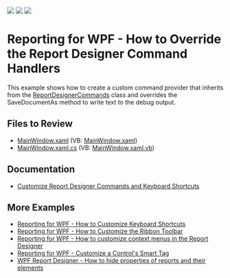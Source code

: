 <!-- default badges list -->
![](https://img.shields.io/endpoint?url=https://codecentral.devexpress.com/api/v1/VersionRange/128602135/23.1.2%2B)
[![](https://img.shields.io/badge/Open_in_DevExpress_Support_Center-FF7200?style=flat-square&logo=DevExpress&logoColor=white)](https://supportcenter.devexpress.com/ticket/details/T461334)
[![](https://img.shields.io/badge/📖_How_to_use_DevExpress_Examples-e9f6fc?style=flat-square)](https://docs.devexpress.com/GeneralInformation/403183)
<!-- default badges end -->
# Reporting for WPF - How to Override the Report Designer Command Handlers


This example shows how to create a custom command provider that inherits from the [ReportDesignerCommands](https://docs.devexpress.com/WPF/DevExpress.Xpf.Reports.UserDesigner.ReportDesignerCommands) class and overrides the SaveDocumentAs method to write text to the debug output.



## Files to Review

* [MainWindow.xaml](./CS/MainWindow.xaml) (VB: [MainWindow.xaml](./VB/MainWindow.xaml))
* [MainWindow.xaml.cs](./CS/MainWindow.xaml.cs) (VB: [MainWindow.xaml.vb](./VB/MainWindow.xaml.vb))

## Documentation

* [Customize Report Designer Commands and Keyboard Shortcuts](https://docs.devexpress.com/XtraReports/118067/desktop-reporting/wpf-reporting/end-user-report-designer-for-wpf/api-and-customization/customize-report-designer-commands-and-hot-keys)

## More Examples

* [Reporting for WPF - How to Customize Keyboard Shortcuts](https://github.com/DevExpress-Examples/reporting-wpf-customize-keyboard-shortcuts-in-the-report-designer)
* [Reporting for WPF - How to Customize the Ribbon Toolbar](https://github.com/DevExpress-Examples/reporting-wpf-report-designer-customize-ribbon-toolbar)
* [Reporting for WPF - How to customize context menus in the Report Designer](https://github.com/DevExpress-Examples/reporting-wpf-customize-context-menus-in-report-designer)
* [Reporting for WPF - Customize a Control's Smart Tag](https://github.com/DevExpress-Examples/reporting-wpf-report-designer-customize-controls-smart-tag)
* [WPF Report Designer - How to hide properties of reports and their elements](https://github.com/DevExpress-Examples/wpf-reporting-hide-properties-in-designer)

